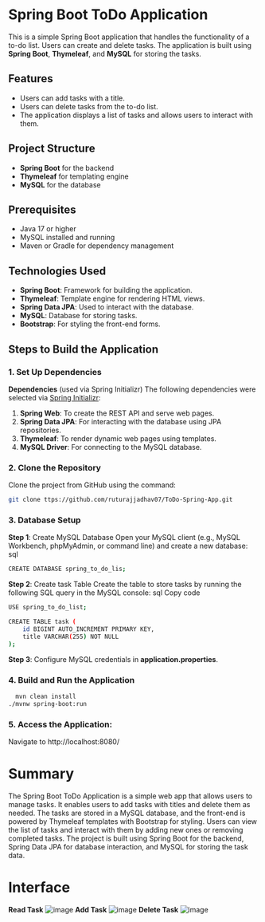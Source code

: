 # Spring Boot ToDo Application

This is a simple Spring Boot application that handles the functionality of a to-do list. Users can create and delete tasks. The application is built using **Spring Boot**, **Thymeleaf**, and **MySQL** for storing the tasks.

## Features
- Users can add tasks with a title.
- Users can delete tasks from the to-do list.
- The application displays a list of tasks and allows users to interact with them.

## Project Structure

- **Spring Boot** for the backend
- **Thymeleaf** for templating engine
- **MySQL** for the database

## Prerequisites

- Java 17 or higher
- MySQL installed and running
- Maven or Gradle for dependency management

## Technologies Used
- **Spring Boot**: Framework for building the application.
- **Thymeleaf**: Template engine for rendering HTML views.
- **Spring Data JPA**: Used to interact with the database.
- **MySQL**: Database for storing tasks.
- **Bootstrap**: For styling the front-end forms.

## Steps to Build the Application

### 1. Set Up Dependencies

**Dependencies** (used via Spring Initializr)
The following dependencies were selected via [Spring Initializr](https://start.spring.io/):

1. **Spring Web**: To create the REST API and serve web pages.
2. **Spring Data JPA**: For interacting with the database using JPA repositories.
3. **Thymeleaf**: To render dynamic web pages using templates.
4. **MySQL Driver**: For connecting to the MySQL database.

### 2. Clone the Repository
Clone the project from GitHub using the command:

```bash
git clone ttps://github.com/ruturajjadhav07/ToDo-Spring-App.git
```
### 3. Database Setup
**Step 1**: Create MySQL Database
Open your MySQL client (e.g., MySQL Workbench, phpMyAdmin, or command line) and create a new database:
sql
```bash
CREATE DATABASE spring_to_do_lis;
```
**Step 2**: Create task Table
Create the table to store tasks by running the following SQL query in the MySQL console:
sql
Copy code
```bash
USE spring_to_do_list;

CREATE TABLE task (
    id BIGINT AUTO_INCREMENT PRIMARY KEY,
    title VARCHAR(255) NOT NULL
);
```
**Step 3**: Configure MySQL credentials in **application.properties**.
### 4. **Build and Run the Application**
```bash
  mvn clean install
./mvnw spring-boot:run
```
### 5. **Access the Application**:
Navigate to http://localhost:8080/

# Summary
The Spring Boot ToDo Application is a simple web app that allows users to manage tasks. It enables users to add tasks with titles and delete them as needed. The tasks are stored in a MySQL database, and the front-end is powered by Thymeleaf templates with Bootstrap for styling. Users can view the list of tasks and interact with them by adding new ones or removing completed tasks. The project is built using Spring Boot for the backend, Spring Data JPA for database interaction, and MySQL for storing the task data.


# Interface
**Read Task**
![image](https://github.com/user-attachments/assets/e7ace6d3-ed78-49f4-bab7-9ed1df8ce0bb)
**Add Task**
![image](https://github.com/user-attachments/assets/9311772b-919b-49ad-a2ee-172594012276)
**Delete Task**
![image](https://github.com/user-attachments/assets/9ad46472-c07c-40b2-8fa9-43609fb5b548)

